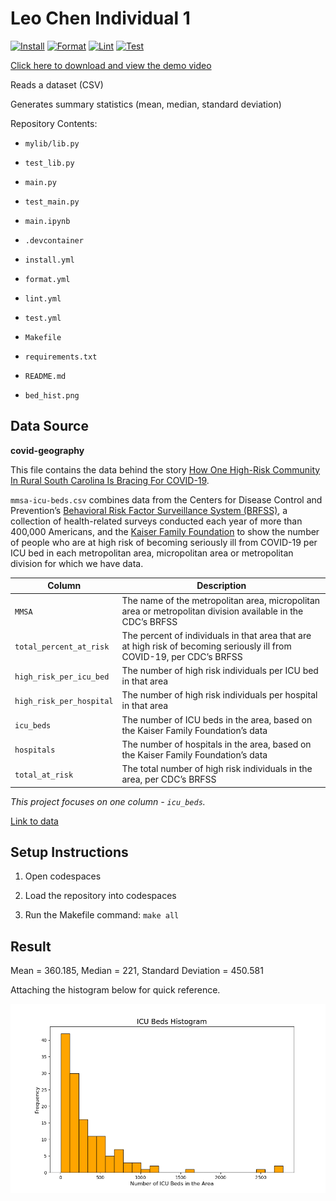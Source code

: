 # Leo Chen Individual 1

[![Install](https://github.com/nogibjj/Leo_Chen_Individual_1/actions/workflows/install.yml/badge.svg)](https://github.com/nogibjj/Leo_Chen_Individual_1/actions/workflows/install.yml)
[![Format](https://github.com/nogibjj/Leo_Chen_Individual_1/actions/workflows/format.yml/badge.svg)](https://github.com/nogibjj/Leo_Chen_Individual_1/actions/workflows/format.yml)
[![Lint](https://github.com/nogibjj/Leo_Chen_Individual_1/actions/workflows/lint.yml/badge.svg)](https://github.com/nogibjj/Leo_Chen_Individual_1/actions/workflows/lint.yml)
[![Test](https://github.com/nogibjj/Leo_Chen_Individual_1/actions/workflows/test.yml/badge.svg)](https://github.com/nogibjj/Leo_Chen_Individual_1/actions/workflows/test.yml)

[Click here to download and view the demo video](https://github.com/nogibjj/Leo_Chen_Individual_1/raw/refs/heads/main/demo.mp4)

Reads a dataset (CSV)

Generates summary statistics (mean, median, standard deviation)

Repository Contents:

* `mylib/lib.py`

* `test_lib.py`

* `main.py`

* `test_main.py`

* `main.ipynb`

* `.devcontainer`

* `install.yml`

* `format.yml`

* `lint.yml`

* `test.yml`

* `Makefile`

* `requirements.txt`

* `README.md`

* `bed_hist.png`

## Data Source

**covid-geography**

This file contains the data behind the story [How One High-Risk Community In Rural South Carolina Is Bracing For COVID-19](https://fivethirtyeight.com/features/how-one-high-risk-community-in-rural-south-carolina-is-bracing-for-covid-19/).

`mmsa-icu-beds.csv` combines data from the Centers for Disease Control and Prevention’s [Behavioral Risk Factor Surveillance System (BRFSS)](https://www.cdc.gov/brfss/smart/smart_2017.html), a collection of health-related surveys conducted each year of more than 400,000 Americans, and the [Kaiser Family Foundation](https://khn.org/news/as-coronavirus-spreads-widely-millions-of-older-americans-live-in-counties-with-no-icu-beds/#lookup) to show the number of people who are at high risk of becoming seriously ill from COVID-19 per ICU bed in each metropolitan area, micropolitan area or metropolitan division for which we have data.

Column | Description
-------|-------------
`MMSA` | The name of the metropolitan area, micropolitan area or metropolitan division available in the CDC’s BRFSS
`total_percent_at_risk` | The percent of individuals in that area that are at high risk of becoming seriously ill from COVID-19, per CDC’s BRFSS
`high_risk_per_icu_bed` | The number of high risk individuals per ICU bed in that area
`high_risk_per_hospital` |  The number of high risk individuals per hospital in that area
`icu_beds` | The number of ICU beds in the area, based on the Kaiser Family Foundation’s data
`hospitals` | The number of hospitals in the area, based on the Kaiser Family Foundation’s data
`total_at_risk` | The total number of high risk individuals in the area, per CDC’s BRFSS

*This project focuses on one column - `icu_beds`.*

[Link to data](https://github.com/fivethirtyeight/data/tree/master/covid-geography)

## Setup Instructions

1. Open codespaces

2. Load the repository into codespaces

3. Run the Makefile command: `make all`

## Result

Mean = 360.185, Median = 221, Standard Deviation = 450.581

Attaching the histogram below for quick reference.

![histogram](bed_hist.png)
